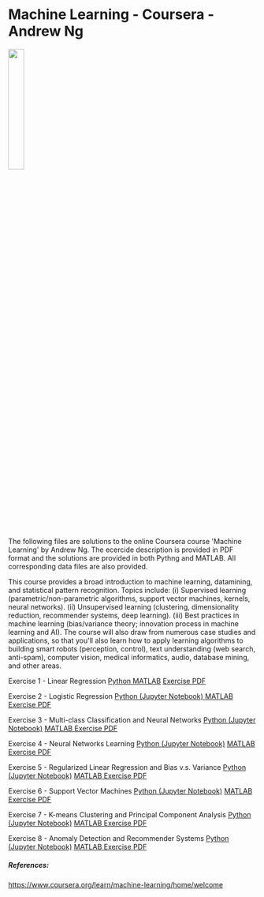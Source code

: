 # Machine Learning - Coursera - Andrew Ng
<IMG src='https://d3njjcbhbojbot.cloudfront.net/api/utilities/v1/imageproxy/https://coursera.s3.amazonaws.com/topics/ml/large-icon.png' width=25% height=25%><P>


The following files are solutions to the online Coursera course 'Machine Learning' by Andrew Ng. 
The ecercide description is provided in PDF format and the solutions are provided in both Pythng and MATLAB. All corresponding data files are also provided. <P>

This course provides a broad  introduction to machine learning, datamining, and statistical pattern recognition. Topics include:
(i) Supervised learning (parametric/non-parametric algorithms, support vector machines, kernels, neural networks). (ii) 
Unsupervised learning (clustering, dimensionality reduction, recommender systems, deep learning). (iii) Best practices in 
machine learning (bias/variance theory; innovation process in machine learning and AI). The course will also draw from 
numerous case studies and applications, so that you'll also learn how to apply learning algorithms to building smart robots 
(perception, control), text understanding (web search, anti-spam), computer vision, medical informatics, audio, database mining, 
and other areas.<P>
 

Exercise 1 - Linear Regression 
	<A href = 'https://github.com/michaelmorr82/Machine-Learning-Coursera-Andrew-Ng/blob/master/Assignment%201%20-%20Linear%20regression/ex1%20-%20Python/Exercise%201%20-%20Linear%20Regression%20-%20Multivariable-checkpoint.ipynb'> Python </A>
	<A href = 'https://github.com/michaelmorr82/Machine-Learning-Coursera-Andrew-Ng/tree/master/Assignment%201%20-%20Linear%20regression/ex1%20-%20Matlab'> MATLAB</A>
	<A href = 'https://github.com/michaelmorr82/Machine-Learning-Coursera-Andrew-Ng/blob/master/Assignment%201%20-%20Linear%20regression/ex1.pdf'> Exercise PDF </A><BR>
	
	
Exercise 2 - Logistic Regression 
	<A href = 'https://github.com/michaelmorr82/Machine-Learning-Coursera-Andrew-Ng/blob/master/Assignment%202%20-%20Logistical%20regression/ex2%20-%20Python/Exercise2%20-%20Logistic%20Regerssion.ipynb'> Python (Jupyter Notebook) </A>
	<A href = 'https://github.com/michaelmorr82/Machine-Learning-Coursera-Andrew-Ng/tree/master/Assignment%202%20-%20Logistical%20regression/ex2%20-%20Matlab'> MATLAB </A>
	<A href = 'https://github.com/michaelmorr82/Machine-Learning-Coursera-Andrew-Ng/blob/master/Assignment%202%20-%20Logistical%20regression/ex2.pdf'> Exercise PDF </A>

Exercise 3 - Multi-class Classification and Neural Networks
	<A href = 'https://github.com/michaelmorr82/Machine-Learning-Coursera-Andrew-Ng/blob/master/Assignment%203%20-%20Multi%20Class%20Classification%20and%20Neural%20Networks/ex3%20-%20Python/Exercise%203%20-%20Multi%20class%20Classification%20and%20NN.ipynb'> Python (Jupyter Notebook)</A>
	<A href = 'https://github.com/michaelmorr82/Machine-Learning-Coursera-Andrew-Ng/tree/master/Assignment%203%20-%20Multi%20Class%20Classification%20and%20Neural%20Networks/ex3%20-%20Matlab'> MATLAB </A>
	<A href = 'https://github.com/michaelmorr82/Machine-Learning-Coursera-Andrew-Ng/blob/master/Assignment%203%20-%20Multi%20Class%20Classification%20and%20Neural%20Networks/ex3.pdf'> Exercise PDF </A>

Exercise 4 - Neural Networks Learning
	<A href = 'https://github.com/michaelmorr82/Machine-Learning-Coursera-Andrew-Ng/blob/master/Assignment%204%20-%20Neural%20Networs%20Learning/ex4%20-%20Python/Exercise%204%20-%20Neural%20Networks%20Learning.ipynb'> Python (Jupyter Notebook)</A>
	<A href = 'https://github.com/michaelmorr82/Machine-Learning-Coursera-Andrew-Ng/tree/master/Assignment%204%20-%20Neural%20Networs%20Learning/ex4%20-%20Matlab'> MATLAB </A>
	<A href = 'https://github.com/michaelmorr82/Machine-Learning-Coursera-Andrew-Ng/blob/master/Assignment%204%20-%20Neural%20Networs%20Learning/ex4.pdf'> Exercise PDF </A>

Exercise 5 - Regularized Linear Regression and Bias v.s. Variance 
	<A href = ''> Python (Jupyter Notebook)</A>
	<A href = ''> MATLAB </A>
	<A href = ''> Exercise PDF </A>

Exercise 6 - Support Vector Machines 
	<A href = ''> Python (Jupyter Notebook)</A>
	<A href = ''> MATLAB </A>
	<A href = ''> Exercise PDF </A>

Exercise 7 - K-means Clustering and Principal Component Analysis 
	<A href = ''> Python (Jupyter Notebook)</A>
	<A href = ''> MATLAB </A>
	<A href = ''> Exercise PDF </A>

Exercise 8 - Anomaly Detection and Recommender Systems
	<A href = ''> Python (Jupyter Notebook)</A>
	<A href = ''> MATLAB </A>
	<A href = ''> Exercise PDF </A>

##### References:
https://www.coursera.org/learn/machine-learning/home/welcome